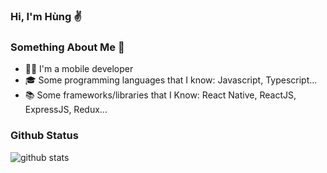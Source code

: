 ### Hi, I'm Hùng ✌️

### Something About Me 🙈
- 👨‍💻 I'm a mobile developer
- 🎓 Some programming languages that I know: Javascript, Typescript...
- 📚 Some frameworks/libraries that I Know: React Native, ReactJS, ExpressJS, Redux...

### Github Status
![github stats](https://github-readme-stats.vercel.app/api?username=PhiHung160420&show_icons=true&theme=merko)
